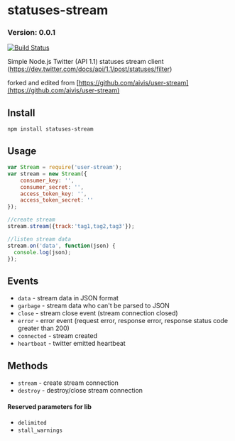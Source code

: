 statuses-stream
=============
### Version: 0.0.1 ###

[![Build Status](https://travis-ci.org/DigitasLabsParis/statuses-stream.png?branch=master)](https://travis-ci.org/DigitasLabsParis/statuses-stream)

Simple Node.js Twitter (API 1.1) statuses stream client (https://dev.twitter.com/docs/api/1.1/post/statuses/filter)

forked and edited from [https://github.com/aivis/user-stream](https://github.com/aivis/user-stream)

Install
-------

```
npm install statuses-stream
```

Usage
-------
```javascript
var Stream = require('user-stream');
var stream = new Stream({
    consumer_key: '',
    consumer_secret: '',
    access_token_key: '',
    access_token_secret: ''
});

//create stream
stream.stream({track:'tag1,tag2,tag3'});

//listen stream data
stream.on('data', function(json) {
  console.log(json);
});
```

Events
-------
- ```data```        - stream data in JSON format
- ```garbage```     - stream data who can't be parsed to JSON
- ```close```       - stream close event (stream connection closed)
- ```error```       - error event (request error, response error, response status code greater than 200)
- ```connected```   - stream created
- ```heartbeat```   - twitter emitted heartbeat

Methods
-------
- ```stream```  - create stream connection
- ```destroy``` - destroy/close stream connection


#### Reserved parameters for lib
- ```delimited``` 
- ```stall_warnings```
